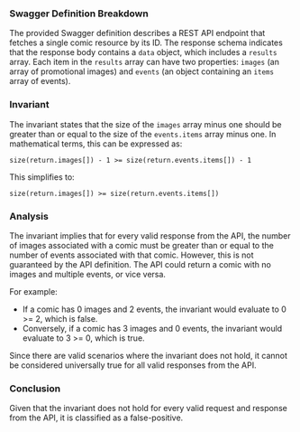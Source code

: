### Swagger Definition Breakdown
The provided Swagger definition describes a REST API endpoint that fetches a single comic resource by its ID. The response schema indicates that the response body contains a `data` object, which includes a `results` array. Each item in the `results` array can have two properties: `images` (an array of promotional images) and `events` (an object containing an `items` array of events).

### Invariant
The invariant states that the size of the `images` array minus one should be greater than or equal to the size of the `events.items` array minus one. In mathematical terms, this can be expressed as:

    size(return.images[]) - 1 >= size(return.events.items[]) - 1

This simplifies to:

    size(return.images[]) >= size(return.events.items[]) 

### Analysis
The invariant implies that for every valid response from the API, the number of images associated with a comic must be greater than or equal to the number of events associated with that comic. However, this is not guaranteed by the API definition. The API could return a comic with no images and multiple events, or vice versa. 

For example:
- If a comic has 0 images and 2 events, the invariant would evaluate to 0 >= 2, which is false.
- Conversely, if a comic has 3 images and 0 events, the invariant would evaluate to 3 >= 0, which is true.

Since there are valid scenarios where the invariant does not hold, it cannot be considered universally true for all valid responses from the API.

### Conclusion
Given that the invariant does not hold for every valid request and response from the API, it is classified as a false-positive.
